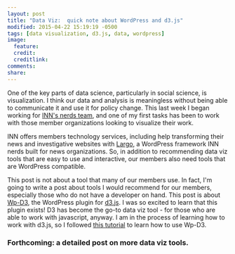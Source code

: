```yaml
---
layout: post
title: "Data Viz:  quick note about WordPress and d3.js"
modified: 2015-04-22 15:19:19 -0500
tags: [data visualization, d3.js, data, wordpress]
image:
  feature: 
  credit: 
  creditlink: 
comments: 
share: 
---
```

One of the key parts of data science, particularly in social science, is visualization. I think our data and analysis is meaningless without being able to communicate it and use it for policy change. This last week I began working for [INN's nerds team](http://nerds.inn.org), and one of my first tasks has been to work with those member organizations looking to visualize their work. 

INN offers members technology services, including help transforming their news and investigative websites with [Largo](http://largoproject.org/), a WordPress framework INN nerds built for news organizations. So, in addition to recommending data viz tools that are easy to use and interactive, our members also need tools that are WordPress compatible.

This post is not about a tool that many of our members use. In fact, I'm going to write a post about tools I would recommend for our members, especially those who do not have a developer on hand. This post is about [Wp-D3](https://wordpress.org/plugins/wp-d3/), the WordPress plugin for [d3.js](http://d3js.org/). I was so excited to learn that this plugin exists! D3 has become the go-to data viz tool - for those who are able to work with javascript, anyway. I am in the process of learning how to work with d3.js, so I followed [this tutorial](http://figurebelow.com/d3/short-tutorial-into-wp-d3-v2/) to learn how to use Wp-D3. 

### Forthcoming:  a detailed post on more data viz tools.
